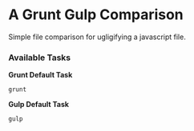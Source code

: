 # A Grunt Gulp Comparison

Simple file comparison for ugligifying a javascript file.

### Available Tasks

**Grunt Default Task**

	grunt 

**Gulp Default Task**

	gulp
